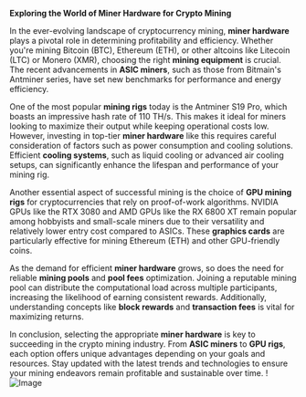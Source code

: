 **Exploring the World of Miner Hardware for Crypto Mining**

In the ever-evolving landscape of cryptocurrency mining, **miner hardware** plays a pivotal role in determining profitability and efficiency. Whether you're mining Bitcoin (BTC), Ethereum (ETH), or other altcoins like Litecoin (LTC) or Monero (XMR), choosing the right **mining equipment** is crucial. The recent advancements in **ASIC miners**, such as those from Bitmain's Antminer series, have set new benchmarks for performance and energy efficiency.

One of the most popular **mining rigs** today is the Antminer S19 Pro, which boasts an impressive hash rate of 110 TH/s. This makes it ideal for miners looking to maximize their output while keeping operational costs low. However, investing in top-tier **miner hardware** like this requires careful consideration of factors such as power consumption and cooling solutions. Efficient **cooling systems**, such as liquid cooling or advanced air cooling setups, can significantly enhance the lifespan and performance of your mining rig.

Another essential aspect of successful mining is the choice of **GPU mining rigs** for cryptocurrencies that rely on proof-of-work algorithms. NVIDIA GPUs like the RTX 3080 and AMD GPUs like the RX 6800 XT remain popular among hobbyists and small-scale miners due to their versatility and relatively lower entry cost compared to ASICs. These **graphics cards** are particularly effective for mining Ethereum (ETH) and other GPU-friendly coins.

As the demand for efficient **miner hardware** grows, so does the need for reliable **mining pools** and **pool fees** optimization. Joining a reputable mining pool can distribute the computational load across multiple participants, increasing the likelihood of earning consistent rewards. Additionally, understanding concepts like **block rewards** and **transaction fees** is vital for maximizing returns.

In conclusion, selecting the appropriate **miner hardware** is key to succeeding in the crypto mining industry. From **ASIC miners** to **GPU rigs**, each option offers unique advantages depending on your goals and resources. Stay updated with the latest trends and technologies to ensure your mining endeavors remain profitable and sustainable over time. !![Image](https://github.com/user-attachments/assets/3be06921-4469-491d-bd37-5f14c53422b7)